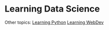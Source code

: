 # Learning Data Science

Other topics: 
[Learning Python](https://github.com/jeremy886/learn_python)
[Learning WebDev](https://github.com/jeremy886/learn_webdev)
